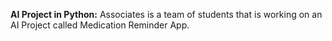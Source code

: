 **AI Project in Python:**
Associates is a team of students that is working on an AI Project called Medication Reminder App.
